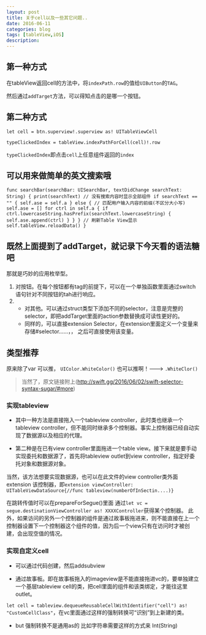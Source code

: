 ```yaml
---
layout: post
title: 关于cell以及一些其它问题..
date: 2016-06-11
categories: blog
tags: [tableView,iOS]
description:  
---
```


## 第一种方式

在tableView返回cell的方法中，将`indexPath.row`的值给`UIButton`的`TAG`。

然后通过`addTarget`方法，可以得知点击的是哪一个按钮。

## 第二种方式

`let cell = btn.superview!.superview as! UITableViewCell`

`typeClickedIndex = tableView.indexPathForCell(cell)!.row`

`typeClickedIndex`即点击`cell`上任意组件返回的`index`

## 可以用来做简单的英文搜索哦

`func searchBar(searchBar: UISearchBar, textDidChange searchText: String) {
        print(searchText)
        // 没有搜索内容时显示全部组件
        if searchText == "" {
            self.ase = self.a
        }
        else { // 匹配用户输入内容的前缀(不区分大小写)
            self.ase = []
            for ctrl in self.a {
                if ctrl.lowercaseString.hasPrefix(searchText.lowercaseString) {
                    self.ase.append(ctrl)
                }
            }
        }
        // 刷新Table View显示
        self.tableView.reloadData()
    }`

## 既然上面提到了addTarget，就记录下今天看的语法糖吧

那就是巧妙的应用枚举型。

1. 对按钮。在每个按钮都有tag的前提下，可以在一个单独函数里面通过switch语句针对不同按钮的tah进行响应。
2. - 对其他。可以通过struct类型下添加不同的selector，注意是完整的selector，即把addTarget里面的action参数替换成可读性更好的。
   - 同样的，可以直接extension Selector，在extension里面定义一个变量来存储#selector......，， 之后可直接使用该变量。

## 类型推荐

原来除了var 可以推， `UIColor.WhiteColor()` 也可以推啊！---> `.WhiteClor()`

> 当然了，原文链接附上(http://swift.gg/2016/06/02/swift-selector-syntax-sugar/#more)

### 实现tableview

- 其中一种方法是直接拖入一个tableview controller，此时类也继承一个tableview controller，但不能同时继承多个控制器。事实上控制器已经自动实现了数据源以及相应的代理。

- 第二种是在已有view controller里面拖进一个table view。接下来就是要手动实现委托和数据源了，首先将tableview outlet到view controller，指定好委托对象和数据源对象。

当然，该方法想要实现数据源，也可以在此文件的view controller类外面extension 该控制器，即`extension viewController: UITableViewDataSource{//func tableview(numberOfInSectin....)}`

在跳转传值时可以在prepareForSegue()里面 通过`let vc = segue.destinationViewController as! XXXXController`获得某个控制器。
此外，如果访问的另外一个控制器的组件是通过故事板拖进来，则不能直接在上一个控制器设置下一个控制器这个组件的值，因为后一个view只有在访问时才被创建，会出现空值的情况。

### 实现自定义cell 

- 可以通过代码创建，然后addsubview

- 通过故事板。即在故事板拖入的imageview是不能直接拖进vc的，要单独建立一个基层tableview cell的类，把cell里面的组件和该类绑定，才能往这里outlet。

`let cell = tableview.dequeueReusableCellWithIdentifier("cell") as! "CustomCellClass"`，在vc里面通过这样的强制转换可“识别”到上新建的类。

- but 强制转换不是通用as的    比如字符串需要这样的方式来  Int(String)


